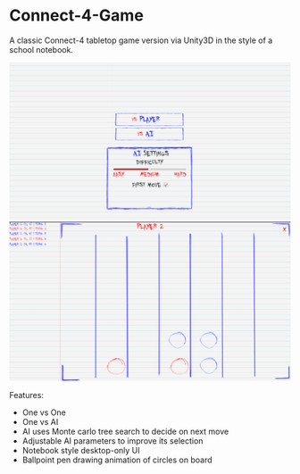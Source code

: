 # Connect-4-Game
A classic Connect-4 tabletop game version via Unity3D in the style of a school notebook.

![Main menu scene](Assets/Images/MainScenePhoto.png)
![Game scene](Assets/Images/GameScenePhoto.png)

Features:
- One vs One
- One vs AI
- AI uses Monte carlo tree search to decide on next move
- Adjustable AI parameters to improve its selection
- Notebook style desktop-only UI
- Ballpoint pen drawing animation of circles on board
